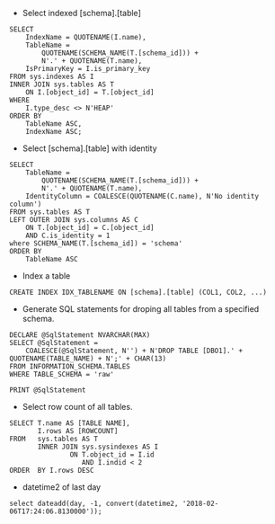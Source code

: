 - Select indexed [schema].[table] 
```
SELECT 
    IndexName = QUOTENAME(I.name), 
    TableName =
        QUOTENAME(SCHEMA_NAME(T.[schema_id])) + 
        N'.' + QUOTENAME(T.name), 
    IsPrimaryKey = I.is_primary_key
FROM sys.indexes AS I
INNER JOIN sys.tables AS T
    ON I.[object_id] = T.[object_id]
WHERE
    I.type_desc <> N'HEAP'
ORDER BY 
    TableName ASC, 
    IndexName ASC;
```
- Select [schema].[table] with identity
```
SELECT
    TableName =
        QUOTENAME(SCHEMA_NAME(T.[schema_id])) + 
        N'.' + QUOTENAME(T.name), 
    IdentityColumn = COALESCE(QUOTENAME(C.name), N'No identity column')
FROM sys.tables AS T
LEFT OUTER JOIN sys.columns AS C
    ON T.[object_id] = C.[object_id]
    AND C.is_identity = 1
where SCHEMA_NAME(T.[schema_id]) = 'schema'
ORDER BY
    TableName ASC
```
- Index a table
```
CREATE INDEX IDX_TABLENAME ON [schema].[table] (COL1, COL2, ...)
```

- Generate SQL statements for droping all tables from a specified schema.
```
DECLARE @SqlStatement NVARCHAR(MAX)
SELECT @SqlStatement = 
    COALESCE(@SqlStatement, N'') + N'DROP TABLE [DBO1].' + QUOTENAME(TABLE_NAME) + N';' + CHAR(13)
FROM INFORMATION_SCHEMA.TABLES
WHERE TABLE_SCHEMA = 'raw'

PRINT @SqlStatement
```
- Select row count of all tables.
```
SELECT T.name AS [TABLE NAME], 
       I.rows AS [ROWCOUNT] 
FROM   sys.tables AS T 
       INNER JOIN sys.sysindexes AS I 
               ON T.object_id = I.id 
                  AND I.indid < 2 
ORDER  BY I.rows DESC
```

- datetime2 of last day
```
select dateadd(day, -1, convert(datetime2, '2018-02-06T17:24:06.8130000'));
```
